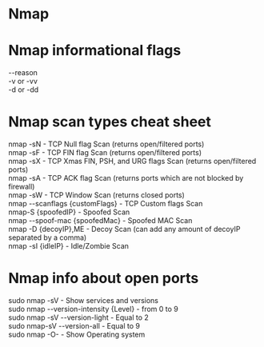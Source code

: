 # Nmap  
  
# Nmap informational flags  
--reason  
-v or -vv  
-d or -dd  
  
# Nmap scan types cheat sheet    
nmap -sN - TCP Null flag Scan (returns open/filtered ports)   
nmap -sF - TCP FIN flag Scan (returns open/filtered ports)   
nmap -sX - TCP Xmas FIN, PSH, and URG flags Scan (returns open/filtered ports)  
nmap -sA - TCP ACK flag Scan (returns ports which are not blocked by firewall)  
nmap -sW - TCP Window Scan (returns closed ports)  
nmap --scanflags {customFlags} - TCP Custom flags Scan  
nmap-S {spoofedIP} - Spoofed Scan  
nmap --spoof-mac {spoofedMac} - Spoofed MAC Scan  
nmap -D {decoyIP},ME - Decoy Scan	(can add any amount of decoyIP separated by a comma)   
nmap -sI {idleIP} - Idle/Zombie Scan  
  
# Nmap info about open ports  
sudo nmap -sV - Show services and versions  
sudo nmap --version-intensity {Level} - from 0 to 9  
sudo nmap -sV --version-light - Equal to 2  
sudo nmap-sV --version-all - Equal to 9  
sudo nmap -O- - Show Operating system  




